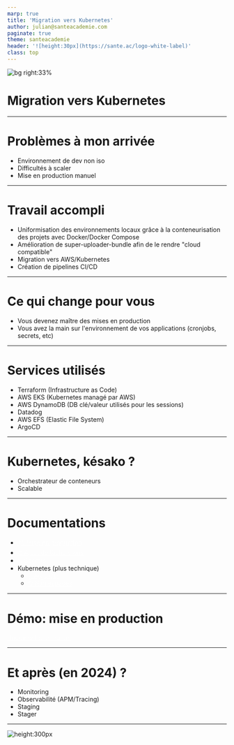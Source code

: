 ```yaml
---
marp: true
title: 'Migration vers Kubernetes'
author: julian@santeacademie.com
paginate: true
theme: santeacademie
header: '![height:30px](https://sante.ac/logo-white-label)'
class: top
---
```

![bg right:33%](https://images.pexels.com/photos/3009205/pexels-photo-3009205.jpeg)
# Migration vers Kubernetes
---
# Problèmes à mon arrivée
- Environnement de dev non iso
- Difficultés à scaler
- Mise en production manuel
---
# Travail accompli
- Uniformisation des environnements locaux grâce à la conteneurisation des projets avec Docker/Docker Compose
- Amélioration de super-uploader-bundle afin de le rendre "cloud compatible"
- Migration vers AWS/Kubernetes
- Création de pipelines CI/CD
---
# Ce qui change pour vous
- Vous devenez maître des mises en production
- Vous avez la main sur l'environnement de vos applications (cronjobs, secrets, etc)
---
# Services utilisés
- Terraform (Infrastructure as Code)
- AWS EKS (Kubernetes managé par AWS)
- AWS DynamoDB (DB clé/valeur utilisés pour les sessions)
- Datadog
- AWS EFS (Elastic File System)
- ArgoCD
---
# Kubernetes, késako ?
- Orchestrateur de conteneurs
- Scalable
---
# Documentations
- [🏗️ Mise en production](https://www.notion.so/santeacademie/Mise-en-production-46c62108a5dd4b09a51671b99413af93)
- [⏰ Ajout de tâche crons](https://www.notion.so/santeacademie/Mise-en-production-46c62108a5dd4b09a51671b99413af93)
- [🤐 Secrets](https://www.notion.so/santeacademie/Secrets-fb77ad51dc4d47dd9d94a1cd57f073c0)
- Kubernetes (plus technique)
  - [🐙 Argo CD](https://www.notion.so/santeacademie/Argo-CD-0000c8ba96364596b38e8162375a14c1)
  - [🤐 Namespaces](https://www.notion.so/santeacademie/Namespaces-1ae35cc9fe124a6f91b8cbe67e619c03)

---
# Démo: mise en production
[Documentation notion](https://www.notion.so/santeacademie/Mise-en-production-46c62108a5dd4b09a51671b99413af93?pvs=4)
<style scoped>
a {
  color: rgb(255, 255, 255, 60%);
}
</style>
---
# Et après (en 2024) ?
- Monitoring
- Observabilité (APM/Tracing)
- Staging
- Stager

---
<!-- _class: invert flat pink center -->
<!-- _footer: '' -->
<style scoped>section{text-align:center;}</style>

![height:300px](https://i.imgur.com/CVAWdaB.gif)
